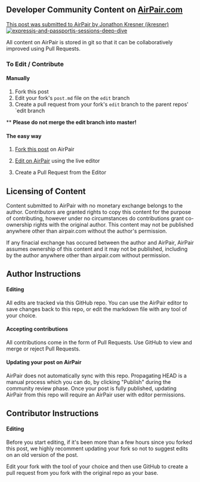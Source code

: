 ## Developer Community Content on [AirPair.com](https://www.airpair.com/)

[This post was submitted to AirPair by Jonathon Kresner (jkresner)
![expressjs-and-passportjs-sessions-deep-dive](https://www.airpair.com/posts/thumb/541a36c3535a850b00b05697)
](https://www.airpair.com/posts/review/541a36c3535a850b00b05697)

All content on AirPair is stored in git so that it can be collaboratively improved using Pull Requests.

### To Edit / Contribute

#### Manually

1. Fork this post
2. Edit your fork's `post.md` file on the `edit` branch
3. Create a pull request from your fork's `edit` branch to the parent repos' `edit branch

\*\* **Please do not merge the edit branch into master!**

#### The easy way

1. [Fork this post](https://www.airpair.com/posts/fork/541a36c3535a850b00b05697) on AirPair

2. [Edit on AirPair](https://www.airpair.com/posts/edit/541a36c3535a850b00b05697) using the live editor

3. Create a Pull Request from the Editor

## Licensing of Content

Content submitted to AirPair with no monetary exchange belongs to the author. Contributors are
granted rights to copy this content for the purpose of contributing, however under no circumstances
do contributions grant co-ownership rights with the original author. This content may not be
published anywhere other than airpair.com without the author's permission.

If any finacial exchange has occured between the author and AirPair, AirPair assumes ownership
of this content and it may not be published, including by the author anywhere other than
airpair.com without permission.

## Author Instructions

#### Editing

All edits are tracked via this GitHub repo. You can use the AirPair editor to
save changes back to this repo, or edit the markdown file with any tool of your choice.

#### Accepting contributions

All contributions come in the form of Pull Requests. Use GitHub to view and
merge or reject Pull Requests.

#### Updating your post on AirPair

AirPair does not automatically sync with this repo. Propagating HEAD is a
manual process which you can do, by clicking "Publish" during the community review phase.
Once your post is fully published, updating AirPair from this repo will
require an AirPair user with editor permissions.

## Contributor Instructions

#### Editing

Before you start editing, if it's been more than a few hours since you forked this post,
we highly recomment updating your fork so not to suggest edits on an old version of the post.

Edit your fork with the tool of your choice and then use GitHub to create a pull request from you
fork with the original repo as your base.
